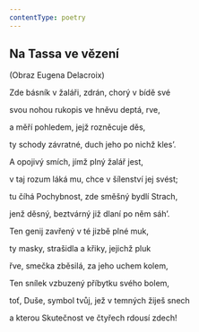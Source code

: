 ```yaml
---
contentType: poetry
---
```


## Na Tassa ve vězení

(Obraz Eugena Delacroix)

Zde básník v žaláři, zdrán, chorý v bídě své

svou nohou rukopis ve hněvu deptá, rve,

a měří pohledem, jejž rozněcuje děs,

ty schody závratné, duch jeho po nichž kles’.

A opojivý smích, jímž plný žalář jest,

v taj rozum láká mu, chce v šílenství jej svést;

tu číhá Pochybnost, zde směšný bydlí Strach,

jenž děsný, beztvárný již dlaní po něm sáh’.

Ten genij zavřený v té jizbě plné muk,

ty masky, strašidla a křiky, jejichž pluk

řve, smečka zběsilá, za jeho uchem kolem,

Ten snílek vzbuzený příbytku svého bolem,

toť, Duše, symbol tvůj, jež v temných žiješ snech

a kterou Skutečnost ve čtyřech rdousí zdech!
